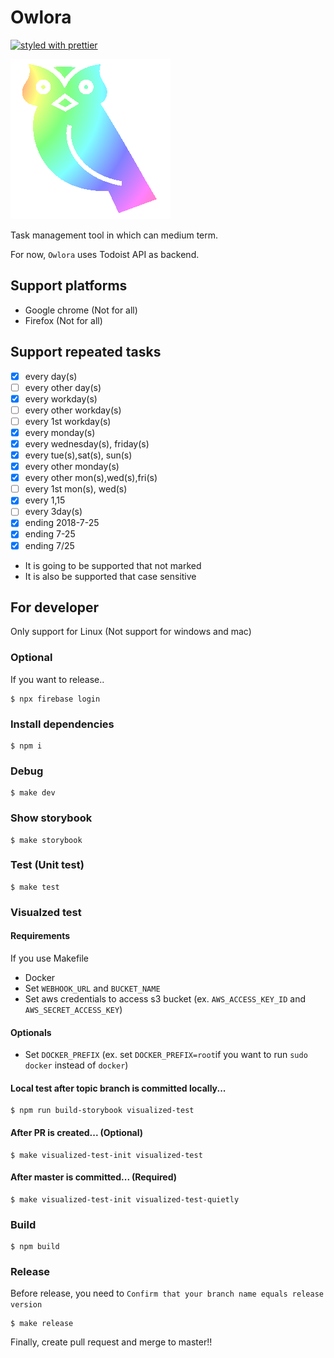 Owlora
======

[![styled with prettier](https://img.shields.io/badge/styled_with-prettier-ff69b4.svg)](https://github.com/prettier/prettier)

<img src="./owlora.png" />

Task management tool in which can medium term.

For now, `Owlora` uses Todoist API as backend.


Support platforms
-----------------

* Google chrome (Not for all)
* Firefox (Not for all)


Support repeated tasks
----------------------

- [x] every day(s)
- [ ] every other day(s)
- [x] every workday(s)
- [ ] every other workday(s)
- [ ] every 1st workday(s)
- [x] every monday(s)
- [x] every wednesday(s), friday(s)
- [x] every tue(s),sat(s), sun(s)
- [x] every other monday(s)
- [x] every other mon(s),wed(s),fri(s)
- [ ] every 1st mon(s), wed(s)
- [x] every 1,15
- [ ] every 3day(s)
- [x] ending 2018-7-25
- [x] ending 7-25
- [x] ending 7/25

* It is going to be supported that not marked
* It is also be supported that case sensitive


For developer
-------------

Only support for Linux (Not support for windows and mac)


### Optional

If you want to release..

```
$ npx firebase login
```


### Install dependencies

```
$ npm i
```


### Debug

```
$ make dev
```


### Show storybook

```
$ make storybook
```


### Test (Unit test)

```
$ make test
```

### Visualzed test

#### Requirements

If you use Makefile

* Docker
* Set `WEBHOOK_URL` and `BUCKET_NAME`
* Set aws credentials to access s3 bucket (ex. `AWS_ACCESS_KEY_ID` and `AWS_SECRET_ACCESS_KEY`)

#### Optionals

* Set `DOCKER_PREFIX` (ex. set `DOCKER_PREFIX=root`if you want to run `sudo docker` instead of `docker`)

#### Local test after topic branch is committed locally...

```
$ npm run build-storybook visualized-test
```

#### After PR is created... (**Optional**)

```
$ make visualized-test-init visualized-test
```

#### After master is committed... (**Required**)

```
$ make visualized-test-init visualized-test-quietly
```


### Build

```
$ npm build
```


### Release

Before release, you need to `Confirm that your branch name equals release version`

```
$ make release
```

Finally, create pull request and merge to master!!

